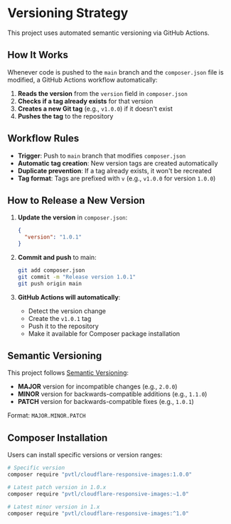 # Versioning Strategy

This project uses automated semantic versioning via GitHub Actions.

## How It Works

Whenever code is pushed to the `main` branch and the `composer.json` file is modified, a GitHub Actions workflow automatically:

1. **Reads the version** from the `version` field in `composer.json`
2. **Checks if a tag already exists** for that version
3. **Creates a new Git tag** (e.g., `v1.0.0`) if it doesn't exist
4. **Pushes the tag** to the repository

## Workflow Rules

- **Trigger**: Push to `main` branch that modifies `composer.json`
- **Automatic tag creation**: New version tags are created automatically
- **Duplicate prevention**: If a tag already exists, it won't be recreated
- **Tag format**: Tags are prefixed with `v` (e.g., `v1.0.0` for version `1.0.0`)

## How to Release a New Version

1. **Update the version** in `composer.json`:
   ```json
   {
     "version": "1.0.1"
   }
   ```

2. **Commit and push** to main:
   ```bash
   git add composer.json
   git commit -m "Release version 1.0.1"
   git push origin main
   ```

3. **GitHub Actions will automatically**:
   - Detect the version change
   - Create the `v1.0.1` tag
   - Push it to the repository
   - Make it available for Composer package installation

## Semantic Versioning

This project follows [Semantic Versioning](https://semver.org/):

- **MAJOR** version for incompatible changes (e.g., `2.0.0`)
- **MINOR** version for backwards-compatible additions (e.g., `1.1.0`)
- **PATCH** version for backwards-compatible fixes (e.g., `1.0.1`)

Format: `MAJOR.MINOR.PATCH`

## Composer Installation

Users can install specific versions or version ranges:

```bash
# Specific version
composer require "pvtl/cloudflare-responsive-images:1.0.0"

# Latest patch version in 1.0.x
composer require "pvtl/cloudflare-responsive-images:~1.0"

# Latest minor version in 1.x
composer require "pvtl/cloudflare-responsive-images:^1.0"
```
